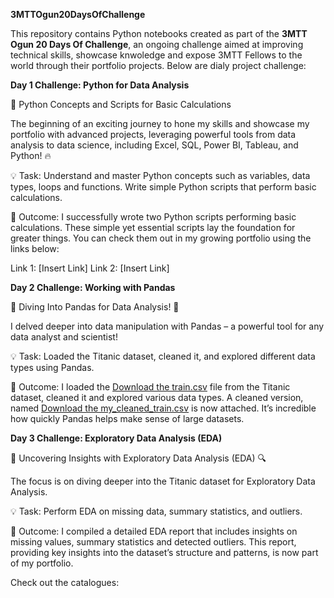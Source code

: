 **3MTTOgun20DaysOfChallenge**

This repository contains Python notebooks created as part of the **3MTT Ogun 20 Days Of Challenge**, an ongoing challenge aimed at improving technical skills, showcase knwoledge and expose 3MTT Fellows to the world through their portfolio projects. Below are dialy project challenge:

**Day 1 Challenge: Python for Data Analysis**

🚀 Python Concepts and Scripts for Basic Calculations

The beginning of an exciting journey to hone my skills and showcase my portfolio with advanced projects, leveraging powerful tools from data analysis to data science, including Excel, SQL, Power BI, Tableau, and Python! 🔥

💡 Task: Understand and master Python concepts such as variables, data types, loops and functions. Write simple Python scripts that perform basic calculations.

🎯 Outcome: I successfully wrote two Python scripts performing basic calculations. These simple yet essential scripts lay the foundation for greater things. You can check them out in my growing portfolio using the links below:

Link 1: [Insert Link]
Link 2: [Insert Link]

**Day 2 Challenge: Working with Pandas**

🚀 Diving Into Pandas for Data Analysis! 🐼

I delved deeper into data manipulation with Pandas – a powerful tool for any data analyst and scientist!

💡 Task: Loaded the Titanic dataset, cleaned it, and explored different data types using Pandas.

🎯 Outcome: I loaded the [Download the train.csv](C:/Users/win/Desktop/ALL/3MTT/20DaysOfChallenge/1._Dataset/titanic/train.csv) file from the Titanic dataset, cleaned it and explored various data types. A cleaned version, named [Download the my_cleaned_train.csv](C:/Users/win/my_cleaned_train.csv) is now attached. It’s incredible how quickly Pandas helps make sense of large datasets.

**Day 3 Challenge: Exploratory Data Analysis (EDA)**

🚀 Uncovering Insights with Exploratory Data Analysis (EDA) 🔍

The focus is on diving deeper into the Titanic dataset for Exploratory Data Analysis.

💡 Task: Perform EDA on missing data, summary statistics, and outliers.

🎯 Outcome: I compiled a detailed EDA report that includes insights on missing values, summary statistics and detected outliers. This report, providing key insights into the dataset’s structure and patterns, is now part of my portfolio.

Check out the catalogues:
